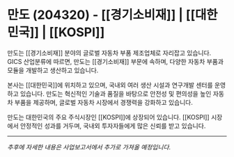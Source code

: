 # 만도 (204320) - [[경기소비재]] | [[대한민국]] | [[KOSPI]]

만도는 [[경기소비재]] 분야의 글로벌 자동차 부품 제조업체로 자리잡고 있습니다. GICS 산업분류에 따르면, 만도는 [[경기소비재]] 부문에 속하며, 다양한 자동차 부품과 모듈을 개발하고 생산하고 있습니다.

본사는 [[대한민국]]에 위치하고 있으며, 국내외 여러 생산 시설과 연구개발 센터를 운영하고 있습니다. 만도는 혁신적인 기술과 품질을 바탕으로 안전성 및 편의성을 높인 자동차 부품을 제공하며, 글로벌 자동차 시장에서 경쟁력을 강화하고 있습니다.

만도는 대한민국의 주요 주식시장인 [[KOSPI]]에 상장되어 있습니다. [[KOSPI]] 시장에서 안정적인 성과를 거두며, 국내외 투자자들에게 많은 신뢰를 받고 있습니다.

---

*추후에 자세한 내용은 사업보고서에서 추가로 가져올 예정입니다.*
